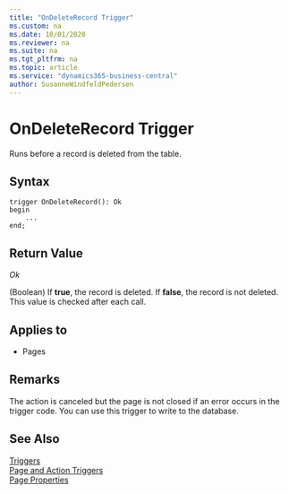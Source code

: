 ```yaml
---
title: "OnDeleteRecord Trigger"
ms.custom: na
ms.date: 10/01/2020
ms.reviewer: na
ms.suite: na
ms.tgt_pltfrm: na
ms.topic: article
ms.service: "dynamics365-business-central"
author: SusanneWindfeldPedersen
---
```


# OnDeleteRecord Trigger
Runs before a record is deleted from the table.  
  
## Syntax  
```  
trigger OnDeleteRecord(): Ok
begin
    ...
end;
``` 
  
## Return Value  
 *Ok*  
  
 \(Boolean\) If **true**, the record is deleted. If **false**, the record is not deleted. This value is checked after each  call.  
  
## Applies to  
  
- Pages  
  
## Remarks  
 The action is canceled but the page is not closed if an error occurs in the trigger code. You can use this trigger to write to the database.  
  
## See Also  
 [Triggers](devenv-triggers.md)  
 [Page and Action Triggers](devenv-page-and-action-triggers.md)  
 [Page Properties](../properties/devenv-page-properties.md)  